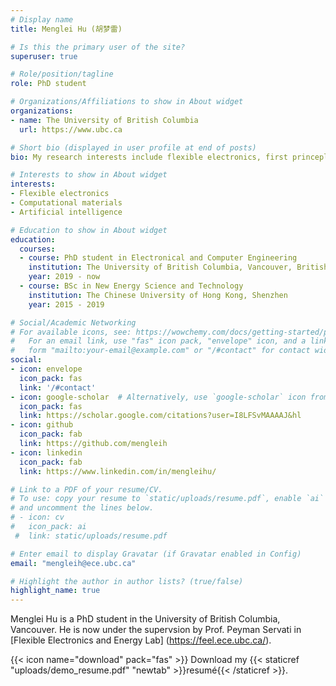 ```yaml
---
# Display name
title: Menglei Hu (胡梦雷)

# Is this the primary user of the site?
superuser: true

# Role/position/tagline
role: PhD student

# Organizations/Affiliations to show in About widget
organizations:
- name: The University of British Columbia
  url: https://www.ubc.ca

# Short bio (displayed in user profile at end of posts)
bio: My research interests include flexible electronics, first princeple calculations, molecular dynamics.

# Interests to show in About widget
interests:
- Flexible electronics
- Computational materials
- Artificial intelligence

# Education to show in About widget
education:
  courses:
  - course: PhD student in Electronical and Computer Engineering
    institution: The University of British Columbia, Vancouver, British Columbia
    year: 2019 - now
  - course: BSc in New Energy Science and Technology
    institution: The Chinese University of Hong Kong, Shenzhen
    year: 2015 - 2019

# Social/Academic Networking
# For available icons, see: https://wowchemy.com/docs/getting-started/page-builder/#icons
#   For an email link, use "fas" icon pack, "envelope" icon, and a link in the
#   form "mailto:your-email@example.com" or "/#contact" for contact widget.
social:
- icon: envelope
  icon_pack: fas
  link: '/#contact'
- icon: google-scholar  # Alternatively, use `google-scholar` icon from `ai` icon pack
  icon_pack: fas
  link: https://scholar.google.com/citations?user=I8LFSvMAAAAJ&hl
- icon: github
  icon_pack: fab
  link: https://github.com/mengleih
- icon: linkedin
  icon_pack: fab
  link: https://www.linkedin.com/in/mengleihu/

# Link to a PDF of your resume/CV.
# To use: copy your resume to `static/uploads/resume.pdf`, enable `ai` icons in `params.toml`, 
# and uncomment the lines below.
# - icon: cv
#   icon_pack: ai
 #  link: static/uploads/resume.pdf

# Enter email to display Gravatar (if Gravatar enabled in Config)
email: "mengleih@ece.ubc.ca"

# Highlight the author in author lists? (true/false)
highlight_name: true
---
```


Menglei Hu is a PhD student in the University of British Columbia, Vancouver. He is now under the supervsion by Prof. Peyman Servati in [Flexible Electronics and Energy Lab] (https://feel.ece.ubc.ca/).

{{< icon name="download" pack="fas" >}} Download my {{< staticref "uploads/demo_resume.pdf" "newtab" >}}resumé{{< /staticref >}}.
